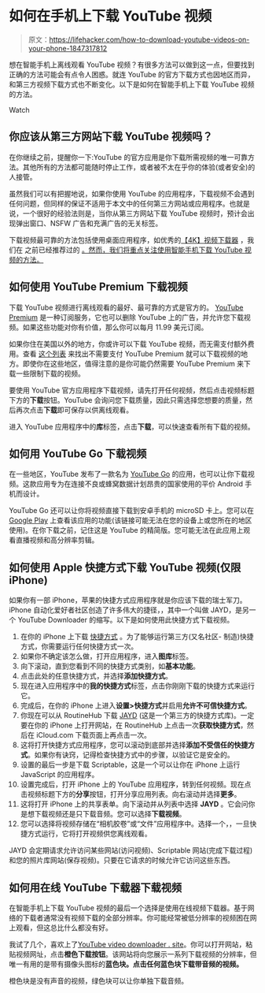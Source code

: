 # 如何在手机上下载 YouTube 视频

> 原文：<https://lifehacker.com/how-to-download-youtube-videos-on-your-phone-1847317812>

想在智能手机上离线观看 YouTube 视频？有很多方法可以做到这一点，但要找到正确的方法可能会有点令人困惑。就连 YouTube 的官方下载方式也因地区而异，和第三方视频下载方式也不断变化。以下是如何在智能手机上下载 YouTube 视频的方法。

Watch

## 你应该从第三方网站下载 YouTube 视频吗？

在你继续之前，提醒你一下:YouTube 的官方应用是你下载所需视频的唯一可靠方法。其他所有的方法都可能随时停止工作，或者被不太在乎你的体验(或者安全)的人接管。

虽然我们可以有把握地说，如果你使用 YouTube 的应用程序，下载视频不会遇到任何问题，但同样的保证不适用于本文中的任何第三方网站或应用程序。也就是说，一个很好的经验法则是，当你从第三方网站下载 YouTube 视频时，预计会出现弹出窗口、NSFW 广告和充满广告的无关标签。

下载视频最可靠的方法包括使用桌面应用程序，如优秀的[【4K】视频下载器](https://www.4kdownload.com/) ，我们在 之前已经推荐过的 [。然而，我们将重点关注使用智能手机下载 YouTube 视频的方法。](https://lifehacker.com/the-best-apps-to-download-and-archive-youtube-videos-1845478901)

## 如何使用 YouTube Premium 下载视频

下载 YouTube 视频进行离线观看的最好、最可靠的方式是官方的。 [YouTube Premium](https://www.youtube.com/premium) 是一种订阅服务，它也可以删除 YouTube 上的广告，并允许您下载视频。如果这些功能对你有价值，那么你可以每月 11.99 美元订阅。

如果你住在美国以外的地方，你或许可以下载 YouTube 视频，而无需支付额外费用。查看 [这个列表](https://support.google.com/youtube/answer/6141269#zippy=%2Clocations-where-downloading-videos-is-available) 来找出不需要支付 YouTube Premium 就可以下载视频的地方。即使你在这些地区，值得注意的是你可能仍然需要 YouTube Premium 来下载一些限制下载的视频。

要使用 YouTube 官方应用程序下载视频，请先打开任何视频，然后点击视频标题下方的**下载**按钮。YouTube 会询问您下载质量，因此只需选择您想要的质量，然后再次点击**下载**即可保存以供离线观看。

进入 YouTube 应用程序中的**库**标签，点击**下载**，可以快速查看所有下载的视频。

## 如何用 YouTube Go 下载视频

在一些地区，YouTube 发布了一款名为 [YouTube Go](https://youtubego.com) 的应用，也可以让你下载视频。这款应用专为在连接不良或蜂窝数据计划昂贵的国家使用的平价 Android 手机而设计。

YouTube Go 还可以让你将视频直接下载到安卓手机的 microSD 卡上。您可以在 [Google Play](https://play.google.com/store/apps/details?id=com.google.android.apps.youtube.mango&hl=en_US&gl=US) 上查看该应用的功能(该链接可能无法在您的设备上或您所在的地区使用)。在你下载之前，记住这是 YouTube 的精简版。您可能无法在此应用上观看直播视频和高分辨率剪辑。

## 如何使用 Apple 快捷方式下载 YouTube 视频(仅限 iPhone)

如果你有一部 iPhone，苹果的快捷方式应用程序就是你应该下载的瑞士军刀。iPhone 自动化爱好者社区创造了许多伟大的捷径，，其中一个叫做 JAYD，是另一个 YouTube Downloader 的缩写。以下是如何使用此快捷方式下载视频。

1.  在你的 iPhone 上下载 [快捷方式](https://apps.apple.com/app/shortcuts/id915249334) 。为了能够运行第三方(又名社区- 制造)快捷方式，你需要运行任何快捷方式一次。
2.  如果你不确定该怎么做，打开应用程序，进入**图库**标签。
3.  向下滚动，直到您看到不同的快捷方式类别，如**基本功能**。
4.  点击此处的任意快捷方式，并选择**添加快捷方式**。
5.  现在进入应用程序中的**我的快捷方式**标签，点击你刚刚下载的快捷方式来运行它。
6.  完成后，在你的 iPhone 上进入**设置>快捷方式**并启用**允许不可信快捷方式**。
7.  你现在可以从 RoutineHub 下载 [JAYD](https://routinehub.co/shortcut/4088/) (这是一个第三方的快捷方式库)。一定要在你的 iPhone 上打开网站，在 RoutineHub 上点击一次**获取快捷方式**，然后在 iCloud.com 下载页面上再点击一次。
8.  这将打开快捷方式应用程序，您可以滚动到底部并选择**添加不受信任的快捷方式**。如果你有诀窍，记得检查快捷方式中的步骤，以验证它是安全的。
9.  设置的最后一步是下载 Scriptable，这是一个可以让你在 iPhone 上运行 JavaScript 的应用程序。
10.  设置完成后，打开 iPhone 上的 YouTube 应用程序，转到任何视频。现在点击视频标题下方的**分享**按钮，打开分享应用列表。向右滚动并选择**更多**。
11.  这将打开 iPhone 上的共享表单。向下滚动并从列表中选择 **JAYD** 。它会问你是想下载视频还是只下载音频。您可以选择**下载视频**。
12.  您可以选择将视频存储在“相机胶卷”或“文件”应用程序中。选择一个，，一旦快捷方式运行，它将打开视频供您离线观看。

JAYD 会定期请求允许访问某些网站(访问视频)、Scriptable 网站(完成下载过程)和您的照片库网站(保存视频)。只要在它请求的时候允许它访问这些东西。

## 如何用在线 YouTube 下载器下载视频

在智能手机上下载 YouTube 视频的最后一个选择是使用在线视频下载器。基于网络的下载者通常没有视频下载的全部分辨率。你可能经常被低分辨率的视频困在网上观看，但这总比什么都没有好。

我试了几个，喜欢上了[YouTube video downloader . site](https://youtubevideodownloader.site)。你可以打开网站，粘贴视频网址，点击**橙色下载按钮**。该网站将向您展示一系列下载视频的分辨率，但唯一有用的是带有摄像头图标的**蓝色块。点击任何蓝色块下载带音频的视频。**

橙色块是没有声音的视频，绿色块可以让你单独下载音频。